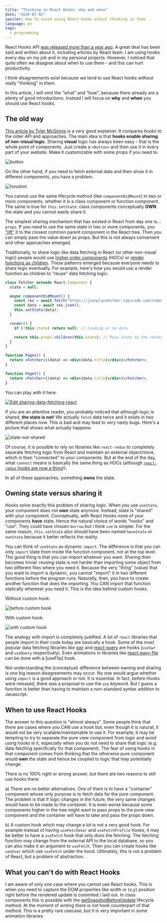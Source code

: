 ```yaml
---
title: "Thinking in React Hooks: why and when"
date: "2020-07-02"
spoiler: How to avoid using React hooks wihout thinking in them
language: en
tags:
  - programming
---
```


React Hooks API [was released more than a year ago](https://reactjs.org/blog/2019/02/06/react-v16.8.0.html). A great deal has been said and written about it, including articles by React team. I am using hooks every day on my job and in my personal projects. However, I noticed that quite often we disagree about when to use them - and this can hurt productivity.

I think disagreements exist because we tend to use React hooks without really "thinking" in them.

In this article, I will omit the "what" and "how", because there already are a plenty of good introductions. Instead I will focus on **why** and **when** you should use React hooks.

## The old way

[This article by Tyler McGinnis](https://dev.to/tylermcginnis/why-react-hooks-51lj) is a very good explainer. It compares hooks to the older API and approaches. The main idea is that **hooks enable sharing of non-visual logic**. Sharing **visual** logic has always been easy - that is the whole point of components. Just create a `<Button>` and then use it in every part of your website. Make it customizable with some props if you need to.

![button](/assets/button.png)

On the other hand, if you need to fetch external data and then show it in different components, you have a problem.

![houston](/assets/houston.jpg)

You cannot use the same lifecycle method (like `componentDidMount`) in two or more components, whether it is a class component or function component. The same is true for `this.setState`: class components conceptually **OWN** the state and you cannot easily share it.

The simplest sharing mechanism that has existed in React from day one is... `props`. If you need to use the same state in two or more components, you ["lift"](https://reactjs.org/docs/lifting-state-up.html) it to the closest common parent component in the React tree. Then you can simply pass the value down as props. But this is not always convenient and other approaches emerged.

Traditionally, to share logic like data fetching in React (or other non-visual logic) people would use [higher order components](https://reactjs.org/docs/higher-order-components.html) (HOCs) or [render functions as children](https://reactjs.org/docs/render-props.html). These patterns emerged because everyone needs to share logic eventually. For example, here's how you would use a render function as children to "reuse" data fetching logic:

```jsx
class Fetcher extends React.Component {
  state = null;

  async componentDidMount() {
    const res = await fetch("https://jsonplaceholder.typicode.com/todos/1");
    const data = await res.json();
    this.setState(data);
  }

  render() {
    if (!this.state) return null; // Loading or no data

    return this.props.children(this.state); // Pass state to the rendering function
  }
}

function Page1() {
  return <Fetcher>{(data) => <div>{data.title}</div>}</Fetcher>;
}

function Page2() {
  return <Fetcher>{(data) => <div>{data.title}</div>}</Fetcher>;
}
```

You can play with it here:

[![Edit sharing-data-fetching-react](https://codesandbox.io/static/img/play-codesandbox.svg)](https://codesandbox.io/s/recursing-rgb-7f0nf?fontsize=14&hidenavigation=1&theme=dark)

If you are an attentive reader, you probably noticed that although logic is shared, **the state is not**! We actually `fetch` data twice and it exists in two different places now. This is bad and may lead to very nasty bugs. Here's a picture that shows what actually happens:

![state-not-shared](/assets/datafetcher.png)

Of course, it is possible to rely on libraries like `react-redux` to completely separate fetching logic from React and maintain an external object/store, which is then "connected" to your components. But at the end of the day, what `connect` means is basically the same thing as HOCs (although [`react-redux` hooks are now a thing](https://react-redux.js.org/api/hooks)!).

In all of these approaches, something **owns** the state.

## Owning state versus sharing it

Hooks solve exactly this problem of sharing logic. When you use `useState`, your component does not **own** state anymore. Instead, state is "shared" with your component. Conceptually, with React Hooks none of your components **have** state. Hence the natural choice of words "hooks" and "use". They could have chosen `borrow` but I think `use` is simpler. For the same reason, `this.setState` also should have been named `haveState` or `ownState` because it better reflects the reality.

You can think of `useState` as dynamic `import`. The difference is that you can only `import` state from inside the function component, not at the top level. The good thing is that you can import whatever you want. Sharing then becomes trivial: reusing state is not harder than importing some object from two different files where you need it. Because the very "thing" (value) that you want to import is dynamic, you cannot "import" it in two different functions before the program runs. Naturally, then, you have to create another function that does the importing. You CAN import that function statically wherever you need it. This is the idea behind custom hooks.

Without custom hook:

![before custom hook](/assets/no-custom-hook.png)

With custom hook:

![with custom hook](/assets/with-custom-hook.png)

The analogy with import is completely justified. A lot of `react` libraries that people import in their code today are basically a hook. Some of the most popular data fetching libraries like [swr](https://github.com/vercel/swr) and [react-query](https://github.com/tannerlinsley/react-query) are hooks (`useSwr` and `useQuery` respectively). Even animations in libraries like [react-easy-flip](https://github.com/jlkiri/react-easy-flip) can be done with a [useFlip] hook.

Not understanding the (conceptual) difference between owning and sharing is one big reason disagreements may occur. No one would argue whether using `import` is a good approach or not. It is essential. In fact, before Hooks were released, there was a proposal to use the `use` keyword. But I guess a function is better than having to maintain a non-standard syntax addition to Javascript.

## When to use React Hooks

The answer to this question is "almost always". Some people think that there are cases where you CAN use a hook but, even though it is natural, it would not be very scalable/maintainable to use it. For example, it may be tempting to try to separate the pure view component from logic and avoid using hooks in it, especially when you do not need to share that logic (e.g. data fetching specifically for that component). The fear of using hooks in that component comes from thinking that the otherwise pure component would **own** the state and hence be coupled to logic that may potentially change.

There is no 100% right or wrong answer, but there are two reasons to still use hooks there:

a) There are no better alternatives. One of them is to have a "container" component whose only purpose is to fetch data for the pure component. The problem is that if logic changes in the future, the very same changes would have to be made to the container. It is even worse because some components higher in the tree might want to pass props to the pure view component and the container will have to take and pass the props down.

b) A custom hook which may change a lot is not a very good hook. For example instead of having `useFetchUser` and `useFetchProfile` hooks, it may be better to have a `useFetch` hook that only does the fetching. The fetching function may change from the external API to the local database, so you can also make it an argument to `useFetch`. Then you can create hooks like `useUser` which use `useFetch` under the hood. Ultimately, this is not a problem of React, but a problem of abstraction.

## What you can't do with React Hooks

I am aware of only one case where you cannot use React hooks. This is when you need to capture the DOM properties like width or (x,y) position right before the rendered update is commited / laid out. In class components this is possible with the [getSnapshotBeforeUpdate](https://reactjs.org/docs/react-component.html#getsnapshotbeforeupdate) lifecycle method. At the moment of writing there is not hook counterpart of that method. This is a pretty rare usecase, but it is very important in some animation libraries.
